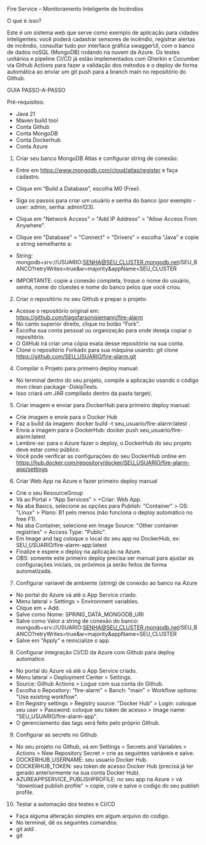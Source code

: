 Fire Service – Monitoramento Inteligente de Incêndios

O que é isso?

Este é um sistema web que serve como exemplo de aplicação para cidades inteligentes: você poderá cadastrar sensores de incêndio, registrar alertas de incêndio, consultar tudo por interface gráfica swaggerUI, com o banco de dados noSQL (MongoDB) rodando na nuvem da Azure. Os testes unitários e pipeline CI/CD já estão implementados com Gherkin e Cocumber via Github Actions para fazer a validação dos métodos e o deploy de forma automática ao enviar um git push para a branch main no repositório do Github.

GUIA PASSO-A-PASSO

Pré-requisitos:

- Java 21
- Maven build tool
- Conta Github
- Conta MongoDB
- Conta Dockerhub
- Conta Azure

1. Criar seu banco MongoDB Atlas e configurar string de conexão:


- Entre em https://www.mongodb.com/cloud/atlas/register e faça cadastro.
- Clique em “Build a Database”, escolha M0 (Free).
- Siga os passos para criar um usuário e senha do banco (por exemplo - user: admin, senha: admin123).
- Clique em "Network Access" > "Add IP Address" > "Allow Access From Anywhere".
- Clique em "Database" > "Connect" > "Drivers" > escolha "Java" e copie a string semelhante a:

- String: mongodb+srv://USUARIO:SENHA@SEU_CLUSTER.mongodb.net/SEU_BANCO?retryWrites=true&w=majority&appName=SEU_CLUSTER
   
- IMPORTANTE: copie a conexão completa, troque o nome do usuário, senha, nome do cluestes e nome do banco pelos que você criou.


2. Criar o repositório no seu Github e prepar o projeto:

- Acesse o repositório original em: https://github.com/tiagofarsonisiemann/fire-alarm
- No canto superior direito, clique no botão “Fork”.
- Escolha sua conta pessoal ou organização para onde deseja copiar o repositório.
- O GitHub irá criar uma cópia exata desse repositório na sua conta.
- Clone o repositório Forkado para sua máquina usando: git clone https://github.com/SEU_USUARIO/fire-alarm.git

4. Compilar o Projeto para primeiro deploy manual:

- No terminal dentro do seu projeto, compile a aplicação usando o código mvn clean package -DskipTests.
- Isso criará um JAR compilado dentro da pasta target/.

5. Criar imagem e enviar para DockerHub para primeiro deploy manual:

- Crie imagem e envie para o Docker Hub
- Faz a build da imagem: docker build -t seu_usuario/fire-alarm:latest .
- Envia a imagem para o DockerHub: docker push seu_usuario/fire-alarm:latest
- Lembre-se: para o Azure fazer o deploy, o DockerHub do seu projeto deve estar como público.
- Você pode verificar as configurações do seu DockerHub online em https://hub.docker.com/repository/docker/SEU_USUARIO/fire-alarm-app/settings

6. Criar Web App na Azure e fazer primeiro deploy manual

- Crie o seu ResourceGroup
- Vá ao Portal > “App Services” > +Criar: Web App.
- Na aba Basics, selecione as opções para Publish: "Container" > OS: "Linux" > Plano: B1 pelo menos (não funciona o deploy automático no free F1).
- Na aba Container, selecione em Image Source: "Other container registries" > Access Type: "Public".
- Em Image and tag coloque o local do seu app no DockerHub, ex: SEU_USUARIO/fire-alarm-app:latest
- Finalize e espere o deploy na aplicação na Azure.
- OBS: somente este primeiro deploy precisa ser manual para ajustar as configurações iniciais, os próximos ja serão feitos de forma automatizada.

7. Configurar variavel de ambiente (string) de conexão ao banco na Azure

- No portal do Azure vá até o App Service criado.
- Menu lateral > Settings > Environment variables.
- Clique em + Add.
- Salve como Nome: SPRING_DATA_MONGODB_URI
- Salve como Valor a string de conexão do banco: mongodb+srv://USUARIO:SENHA@SEU_CLUSTER.mongodb.net/SEU_BANCO?retryWrites=true&w=majority&appName=SEU_CLUSTER
- Salve em "Apply" e reinicialize o app.

8. Configurar integração CI/CD da Azure com Github para deploy automatico

- No portal do Azure vá até o App Service criado.
- Menu lateral > Deployment Center > Settings.
- Source: Github Actions > Logue com sua conta do Github.
- Escolha o Repository: "fire-alarm" > Banch: "main" > Workflow options: "Use existing workflow".
- Em Registry settings > Registry source: "Docker Hub" > Login: coloque seu user > Password: coloque seu token de acesso > Image name: "SEU_USUARIO/fire-alarm-app".
- O gerenciamento das tags será feito pelo próprio Github.

9. Configurar as secrets no Github

- No seu projeto no Github, vá em Settings > Secrets and Variables > Actions > New Repository Secret > crie as seguintes variáveis e salve.
- DOCKERHUB_USERNAME: seu usuario Docker Hub.
- DOCKERHUB_TOKEN: seu token de acesso Docker Hub (precisá já ter gerado anteriormente na sua conta Docker Hub).
- AZUREAPPSERVICE_PUBLISHPROFILE: no seu app na Azure > vá "download publish profile" > copie, cole e salve o codigo do seu publish profile.

10. Testar a automação dos testes e CI/CD

- Faça alguma alteração simples em algum arquivo do codigo.
- No terminal, dê os seguintes comandos.
- git add .
- git 